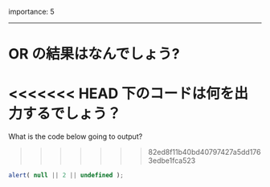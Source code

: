 importance: 5

---

# OR の結果はなんでしょう?

<<<<<<< HEAD
下のコードは何を出力するでしょう？
=======
What is the code below going to output?
>>>>>>> 82ed8f11b40bd40797427a5dd1763edbe1fca523

```js
alert( null || 2 || undefined );
```
